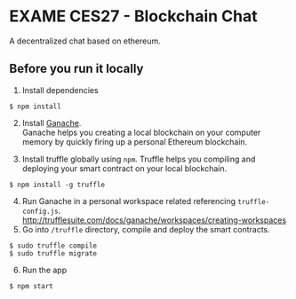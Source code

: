 # EXAME CES27 - Blockchain Chat

A decentralized chat based on ethereum.

## Before you run it locally

1. Install dependencies
```
$ npm install
```
2. Install [Ganache](https://trufflesuite.com/ganache/).\
Ganache helps you creating a local blockchain on your computer memory by quickly firing up a personal Ethereum blockchain.

3. Install truffle globally using `npm`. Truffle helps you compiling and deploying your smart contract on your local blockchain.
```
$ npm install -g truffle
```
4. Run Ganache in a personal workspace related referencing `truffle-config.js`.\
http://trufflesuite.com/docs/ganache/workspaces/creating-workspaces
5. Go into `/truffle` directory, compile and deploy the smart contracts.
```
$ sudo truffle compile
$ sudo truffle migrate
```
6. Run the app
```
$ npm start
```
